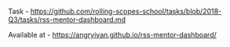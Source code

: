 Task - https://github.com/rolling-scopes-school/tasks/blob/2018-Q3/tasks/rss-mentor-dashboard.md

Available at - https://angryivan.github.io/rss-mentor-dashboard/
